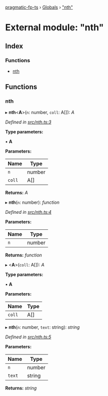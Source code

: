 [pragmatic-fp-ts](../README.md) › [Globals](../globals.md) › ["nth"](_nth_.md)

# External module: "nth"

## Index

### Functions

* [nth](_nth_.md#nth)

## Functions

###  nth

▸ **nth**<**A**>(`n`: number, `coll`: A[]): *A*

*Defined in [src/nth.ts:3](https://github.com/hermann-p/pragmatic-fp-ts/blob/d79a7fd/src/nth.ts#L3)*

**Type parameters:**

▪ **A**

**Parameters:**

Name | Type |
------ | ------ |
`n` | number |
`coll` | A[] |

**Returns:** *A*

▸ **nth**(`n`: number): *function*

*Defined in [src/nth.ts:4](https://github.com/hermann-p/pragmatic-fp-ts/blob/d79a7fd/src/nth.ts#L4)*

**Parameters:**

Name | Type |
------ | ------ |
`n` | number |

**Returns:** *function*

▸ <**A**>(`coll`: A[]): *A*

**Type parameters:**

▪ **A**

**Parameters:**

Name | Type |
------ | ------ |
`coll` | A[] |

▸ **nth**(`n`: number, `text`: string): *string*

*Defined in [src/nth.ts:5](https://github.com/hermann-p/pragmatic-fp-ts/blob/d79a7fd/src/nth.ts#L5)*

**Parameters:**

Name | Type |
------ | ------ |
`n` | number |
`text` | string |

**Returns:** *string*
